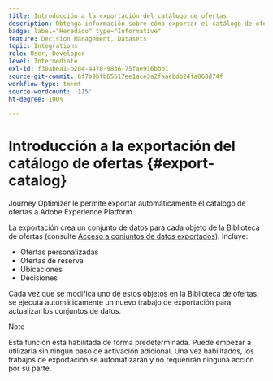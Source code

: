 ```yaml
---
title: Introducción a la exportación del catálogo de ofertas
description: Obtenga información sobre cómo exportar el catálogo de ofertas como un conjunto de datos
badge: label="Heredado" type="Informative"
feature: Decision Management, Datasets
topic: Integrations
role: User, Developer
level: Intermediate
exl-id: f30abea1-b204-4470-9836-75fae916bbb1
source-git-commit: 6f7b9bfb65617ee1ace3a2faaebdb24fa068d74f
workflow-type: tm+mt
source-wordcount: '115'
ht-degree: 100%

---
```


# Introducción a la exportación del catálogo de ofertas {#export-catalog}

Journey Optimizer le permite exportar automáticamente el catálogo de ofertas a Adobe Experience Platform.

La exportación crea un conjunto de datos para cada objeto de la Biblioteca de ofertas (consulte [Acceso a conjuntos de datos exportados](../export-catalog/access-dataset.md)). Incluye:

* Ofertas personalizadas
* Ofertas de reserva
* Ubicaciones
* Decisiones

Cada vez que se modifica uno de estos objetos en la Biblioteca de ofertas, se ejecuta automáticamente un nuevo trabajo de exportación para actualizar los conjuntos de datos.

>[!NOTE]
>
>Esta función está habilitada de forma predeterminada. Puede empezar a utilizarla sin ningún paso de activación adicional. Una vez habilitados, los trabajos de exportación se automatizarán y no requerirán ninguna acción por su parte.

<!--
>[!NOTE]
>
>This feature is not enabled by default. If you want to use it, reach out to your Adobe contact to have it activated for your catalog. Once it is enabled, export jobs will be automated and will require no action from your side.
-->
